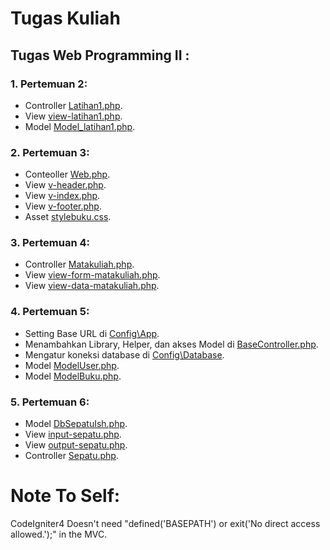 # Tugas Kuliah

## Tugas Web Programming II :

### 1. Pertemuan 2:

- Controller [Latihan1.php](./app/Controllers/Latihan1.php).
- View [view-latihan1.php](./app/Views/view-latihan1.php).
- Model [Model_latihan1.php](./app/Models/Model_latihan1.php).

### 2. Pertemuan 3:

- Conteoller [Web.php](./app/Controllers/Web.php).
- View [v-header.php](./app/Views/v-header.php).
- View [v-index.php](./app/Views/v-index.php).
- View [v-footer.php](./app/Views/v-footer.php).
- Asset [stylebuku.css](./public/assets/css/stylebuku.css).

### 3. Pertemuan 4:

- Controller [Matakuliah.php](./app/Controllers/Matakuliah.php).
- View [view-form-matakuliah.php](./app/Views/view-form-matakuliah.php).
- View [view-data-matakuliah.php](./app/Views/view-data-matakuliah.php).

### 4. Pertemuan 5:

- Setting Base URL di [Config\App](./app/Config/App.php).
- Menambahkan Library, Helper, dan akses Model di [BaseController.php](./app/Controllers/BaseController.php).
- Mengatur koneksi database di [Config\Database](./app/Config/Database.php).
- Model [ModelUser.php](./app/Models/ModelUser.php).
- Model [ModelBuku.php](./app/Models/ModelBuku.php).

### 5. Pertemuan 6:

- Model [DbSepatuIsh.php](./app/Models/DbSepatuIsh.php).
- View [input-sepatu.php](./app/Views/input-sepatu.php).
- View [output-sepatu.php](./app/Views/output-sepatu.php).
- Controller [Sepatu.php](./app/Controllers/Sepatu.php).

# Note To Self:

CodeIgniter4 Doesn't need "defined('BASEPATH') or exit('No direct access allowed.');" in the MVC.
